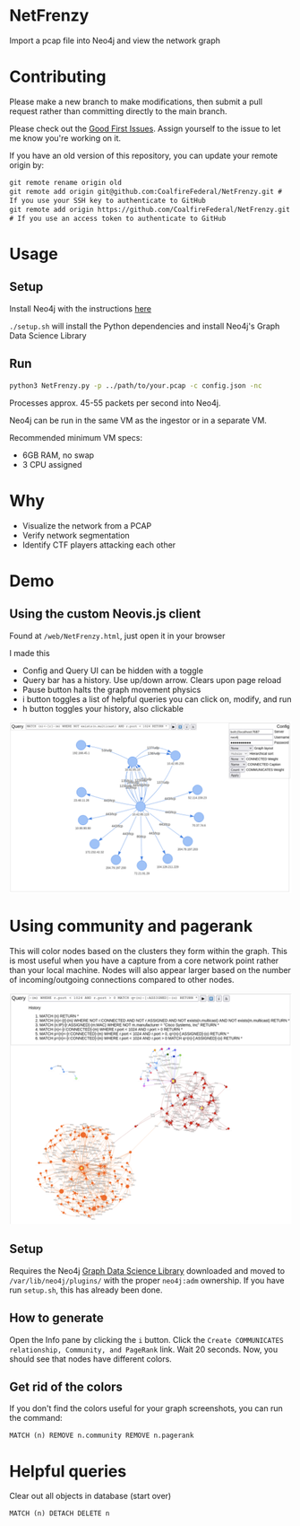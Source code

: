 # NetFrenzy
Import a pcap file into Neo4j and view the network graph

# Contributing

Please make a new branch to make modifications, then submit a pull request rather than committing directly to the main branch.

Please check out the [Good First Issues](https://github.com/CoalfireFederal/NetFrenzy/issues?q=is%3Aissue+is%3Aopen+label%3A%22good+first+issue%22). Assign yourself to the issue to let me know you're working on it.

If you have an old version of this repository, you can update your remote origin by:
```
git remote rename origin old
git remote add origin git@github.com:CoalfireFederal/NetFrenzy.git # If you use your SSH key to authenticate to GitHub
git remote add origin https://github.com/CoalfireFederal/NetFrenzy.git # If you use an access token to authenticate to GitHub
```

# Usage

## Setup

Install Neo4j with the instructions [here](https://www.digitalocean.com/community/tutorials/how-to-install-and-configure-neo4j-on-ubuntu-20-04)

`./setup.sh` will install the Python dependencies and install Neo4j's Graph Data Science Library

## Run

```bash
python3 NetFrenzy.py -p ../path/to/your.pcap -c config.json -nc
```

Processes approx. 45-55 packets per second into Neo4j.

Neo4j can be run in the same VM as the ingestor or in a separate VM.

Recommended minimum VM specs:

 - 6GB RAM, no swap
 - 3 CPU assigned

# Why

 - Visualize the network from a PCAP
 - Verify network segmentation
 - Identify CTF players attacking each other

# Demo

## Using the custom Neovis.js client

Found at `/web/NetFrenzy.html`, just open it in your browser

I made this

 - Config and Query UI can be hidden with a toggle
 - Query bar has a history. Use up/down arrow. Clears upon page reload
 - Pause button halts the graph movement physics
 - i button toggles a list of helpful queries you can click on, modify, and run
 - h button toggles your history, also clickable

![Preview](/screenshots/neovis-demo.png "Neovis.js client")

# Using community and pagerank

This will color nodes based on the clusters they form within the graph. This is most useful when you have a capture from a core network point rather than your local machine. Nodes will also appear larger based on the number of incoming/outgoing connections compared to other nodes.

![Preview](/screenshots/community.png "Community and PageRank")

## Setup

Requires the Neo4j [Graph Data Science Library](https://neo4j.com/download-center/#algorithms) downloaded and moved to `/var/lib/neo4j/plugins/` with the proper `neo4j:adm` ownership. If you have run `setup.sh`, this has already been done.

## How to generate

Open the Info pane by clicking the `i` button. Click the `Create COMMUNICATES relationship, Community, and PageRank` link. Wait 20 seconds. Now, you should see that nodes have different colors.

## Get rid of the colors

If you don't find the colors useful for your graph screenshots, you can run the command:

```
MATCH (n) REMOVE n.community REMOVE n.pagerank
```

# Helpful queries

Clear out all objects in database (start over)

```
MATCH (n) DETACH DELETE n
```
